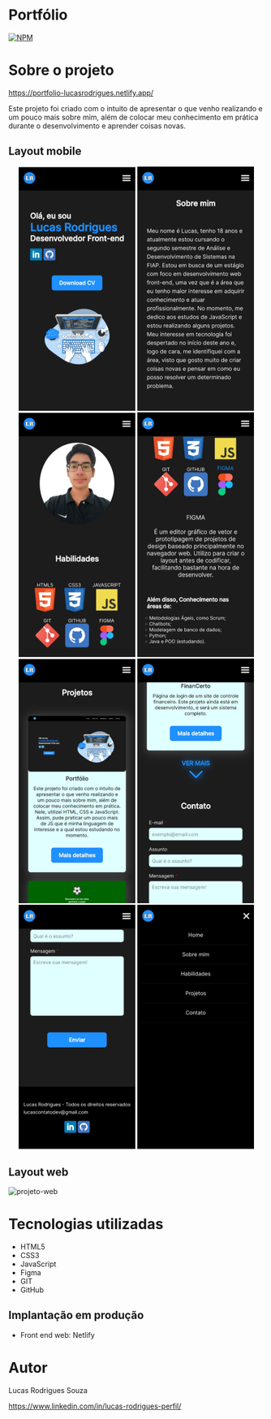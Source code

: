 # Portfólio
[![NPM](https://img.shields.io/npm/l/react)](https://github.com/rodrigues14/Portfolio-Lucas/blob/main/LICENSE) 

# Sobre o projeto

https://portfolio-lucasrodrigues.netlify.app/

Este projeto foi criado com o intuito de apresentar o que venho realizando e um pouco mais sobre mim, além de colocar meu conhecimento em prática durante o desenvolvimento e aprender coisas novas.

## Layout mobile

<div align= "center" >

  <img src="images/print1.jpg" alt="Imagem do projeto mobile" width="230"/> <img src="images/print2.jpg" alt="Imagem do projeto mobile" width="230"/> <img src="images/print3.jpg" alt="Imagem do projeto mobile" width="230"/> <img src="images/print4.jpg" alt="Imagem do projeto mobile" width="230"/> <img src="images/print5.jpg" alt="Imagem do projeto mobile" width="230"/> <img src="images/print6.jpg" alt="Imagem do projeto mobile" width="230"/> <img src="images/print7.jpg" alt="Imagem do projeto mobile" width="230"/> <img src="images/print8.jpg" alt="Imagem do projeto mobile" width="230"/>
  
</div>


## Layout web

![projeto-web](https://github.com/rodrigues14/Portfolio-Lucas/blob/main/images/portfolio-int.png)

# Tecnologias utilizadas

- HTML5
- CSS3
- JavaScript
- Figma
- GIT
- GitHub

## Implantação em produção
- Front end web: Netlify

# Autor

Lucas Rodrigues Souza

https://www.linkedin.com/in/lucas-rodrigues-perfil/
